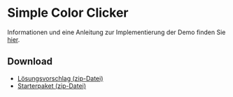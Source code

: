 # Simple Color Clicker

Informationen und eine Anleitung zur Implementierung der Demo finden Sie [hier](https://multimedia-engineering.git-pages.uni-regensburg.de/mme-online/#/Demos/simple-color-clicker).

## Download

- [Lösungsvorschlag (zip-Datei)](https://github.com/Multimedia-Engineering-Regensburg-Demos/MME-SimpleColorClicker/archive/master.zip)
- [Starterpaket (zip-Datei)](https://github.com/Multimedia-Engineering-Regensburg-Demos/MME-SimpleColorClicker/archive/starter.zip)
